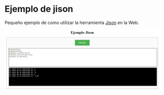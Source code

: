 # Ejemplo de jison

Pequeño ejemplo de como utilizar la herramienta [Jison](https://github.com/zaach/jison) en la Web.

![muestra](doc/01.png "Muestra")
